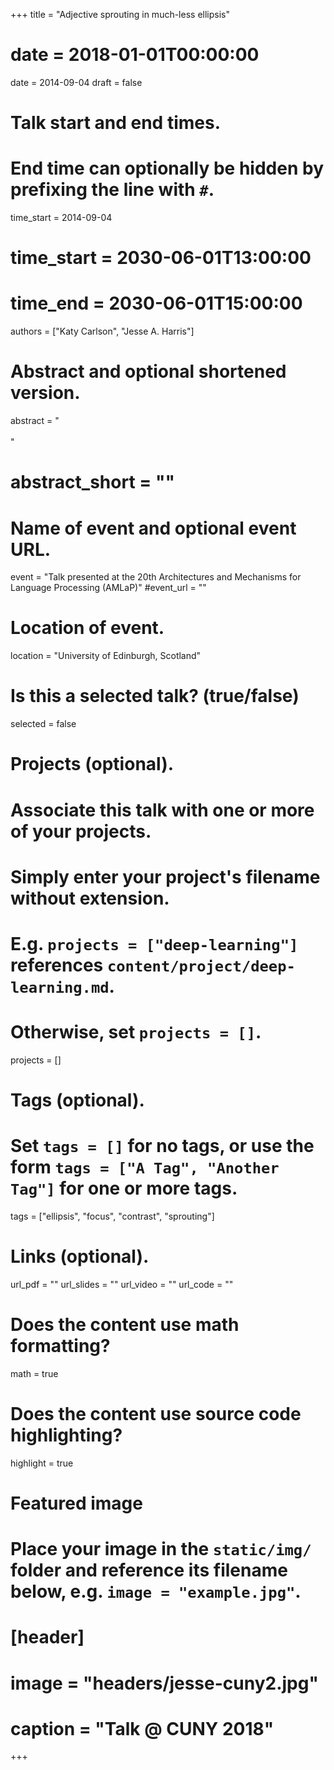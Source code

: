+++
title = "Adjective sprouting in much-less ellipsis"
# date = 2018-01-01T00:00:00
date = 2014-09-04
draft = false

# Talk start and end times.
#   End time can optionally be hidden by prefixing the line with `#`.
time_start = 2014-09-04
# time_start = 2030-06-01T13:00:00
# time_end = 2030-06-01T15:00:00

authors = ["Katy Carlson", "Jesse A. Harris"]

# Abstract and optional shortened version.
abstract = "<br><br>"
# abstract_short = ""

# Name of event and optional event URL.
event = "Talk presented at the 20th Architectures and Mechanisms for Language Processing (AMLaP)"
#event_url = ""

# Location of event.
location = "University of Edinburgh, Scotland"

# Is this a selected talk? (true/false)
selected = false

# Projects (optional).
#   Associate this talk with one or more of your projects.
#   Simply enter your project's filename without extension.
#   E.g. `projects = ["deep-learning"]` references `content/project/deep-learning.md`.
#   Otherwise, set `projects = []`.
projects = []

# Tags (optional).
#   Set `tags = []` for no tags, or use the form `tags = ["A Tag", "Another Tag"]` for one or more tags.
tags = ["ellipsis", "focus", "contrast", "sprouting"]

# Links (optional).
url_pdf = ""
url_slides = ""
url_video = ""
url_code = ""

# Does the content use math formatting?
math = true

# Does the content use source code highlighting?
highlight = true

# Featured image
# Place your image in the `static/img/` folder and reference its filename below, e.g. `image = "example.jpg"`.
# [header]
# image = "headers/jesse-cuny2.jpg"
# caption = "Talk @ CUNY 2018"

+++

